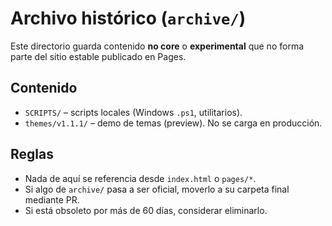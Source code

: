 # Archivo histórico (`archive/`)

Este directorio guarda contenido **no core** o **experimental** que no forma parte del sitio estable publicado en Pages.

## Contenido
- `SCRIPTS/` – scripts locales (Windows `.ps1`, utilitarios).
- `themes/v1.1.1/` – demo de temas (preview). No se carga en producción.

## Reglas
- Nada de aquí se referencia desde `index.html` o `pages/*`.
- Si algo de `archive/` pasa a ser oficial, moverlo a su carpeta final mediante PR.
- Si está obsoleto por más de 60 días, considerar eliminarlo.
